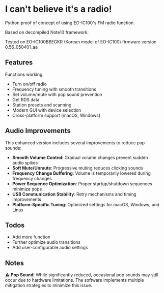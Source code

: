 # I can't believe it's a radio!

Python proof of concept of using EO-IC100's FM radio function.

Based on decompiled Note10 framework.

Tested on EO-IC100BBEGKR (Korean model of EO-IC100) firmware version 0.56_050401_aa

## Features

Functions working:

- Turn on/off radio
- Frequency tuning with smooth transitions
- Set volume/mute with pop sound prevention
- Get RDS data
- Station presets and scanning
- Modern GUI with device selection
- Cross-platform support (macOS, Windows)

## Audio Improvements

This enhanced version includes several improvements to reduce pop sounds:

- **Smooth Volume Control**: Gradual volume changes prevent sudden audio spikes
- **Soft Mute/Unmute**: Progressive muting reduces clicking sounds
- **Frequency Change Buffering**: Volume is temporarily lowered during frequency changes
- **Power Sequence Optimization**: Proper startup/shutdown sequences minimize pops
- **USB Communication Stability**: Retry mechanisms and timing improvements
- **Platform-Specific Tuning**: Optimized settings for macOS, Windows, and Linux

## Todos

- Add more function
- Further optimize audio transitions
- Add user-configurable audio settings

## Notes

⚠️ **Pop Sound**: While significantly reduced, occasional pop sounds may still occur due to hardware limitations. The software implements multiple mitigation strategies to minimize this issue.

